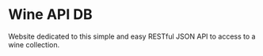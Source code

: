 # Wine API DB
Website dedicated to this simple and easy RESTful JSON API to access to a wine collection. 
